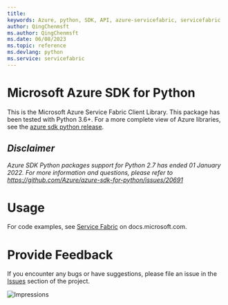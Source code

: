 ```yaml
---
title: 
keywords: Azure, python, SDK, API, azure-servicefabric, servicefabric
author: QingChenmsft
ms.author: QingChenmsft
ms.date: 06/08/2023
ms.topic: reference
ms.devlang: python
ms.service: servicefabric
---
```

# Microsoft Azure SDK for Python

This is the Microsoft Azure Service Fabric Client Library.
This package has been tested with Python 3.6+.
For a more complete view of Azure libraries, see the [azure sdk python release](https://aka.ms/azsdk/python/all).

## _Disclaimer_

_Azure SDK Python packages support for Python 2.7 has ended 01 January 2022. For more information and questions, please refer to https://github.com/Azure/azure-sdk-for-python/issues/20691_

# Usage




For code examples, see [Service Fabric](/python/api/overview/azure/service-fabric) on docs.microsoft.com.


# Provide Feedback

If you encounter any bugs or have suggestions, please file an issue in the
[Issues](https://github.com/Azure/azure-sdk-for-python/issues)
section of the project. 


![Impressions](https://azure-sdk-impressions.azurewebsites.net/api/impressions/azure-sdk-for-python%2Fazure-servicefabric%2FREADME.png)

